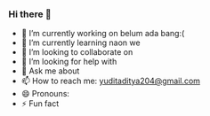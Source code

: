 ### Hi there 👋

<!--
**yudityan/yudityan** is a ✨ _special_ ✨ repository because its `README.md` (this file) appears on your GitHub profile.

Here are some ideas to get you started:
-->
- 🔭 I’m currently working on belum ada bang:(
- 🌱 I’m currently learning naon we
- 👯 I’m looking to collaborate on
- 🤔 I’m looking for help with
- 💬 Ask me about 
- 📫 How to reach me: yuditaditya204@gmail.com
- 😄 Pronouns:
- ⚡ Fun fact

